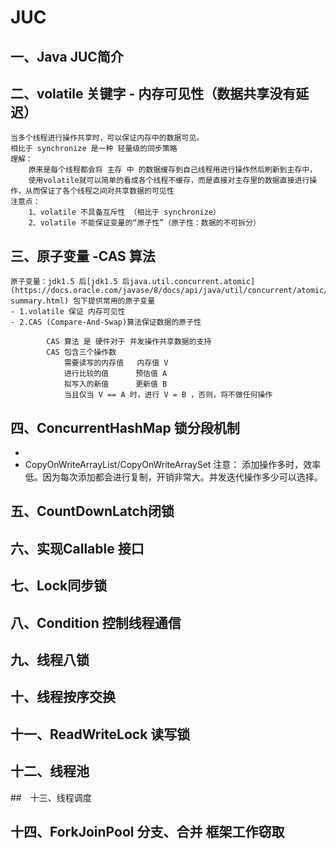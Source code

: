 # JUC
## 一、Java JUC简介
## 二、volatile 关键字 - 内存可见性（数据共享没有延迟）
    当多个线程进行操作共享时，可以保证内存中的数据可见。
    相比于 synchronize 是一种 轻量级的同步策略
    理解：
        原来是每个线程都会将 主存 中 的数据缓存到自己线程用进行操作然后刷新到主存中，
        使用volatile就可以简单的看成各个线程不缓存，而是直接对主存里的数据直接进行操作，从而保证了各个线程之间对共享数据的可见性
    注意点：
        1、volatile 不具备互斥性 （相比于 synchronize）
        2、volatile 不能保证变量的“原子性”（原子性：数据的不可拆分）
            
## 三、原子变量 -CAS 算法
    原子变量：jdk1.5 后[jdk1.5 后java.util.concurrent.atomic](https://docs.oracle.com/javase/8/docs/api/java/util/concurrent/atomic/package-summary.html) 包下提供常用的原子变量
    - 1.volatile 保证 内存可见性
    - 2.CAS (Compare-And-Swap)算法保证数据的原子性
```text
        CAS 算法 是 硬件对于 并发操作共享数据的支持
        CAS 包含三个操作数
            需要读写的内存值   内存值 V
            进行比较的值      预估值 A
            拟写入的新值      更新值 B
            当且仅当 V == A 时，进行 V = B ，否则，将不做任何操作
```
        
## 四、ConcurrentHashMap 锁分段机制
- [](./image/ConcurrentHashMap.png)
- CopyOnWriteArrayList/CopyOnWriteArraySet
    注意：
        添加操作多时，效率低。因为每次添加都会进行复制，开销非常大。并发迭代操作多少可以选择。
## 五、CountDownLatch闭锁
## 六、实现Callable 接口
## 七、Lock同步锁
## 八、Condition 控制线程通信
## 九、线程八锁
## 十、线程按序交换
## 十一、ReadWriteLock 读写锁
## 十二、线程池
##　十三、线程调度
## 十四、ForkJoinPool 分支、合并 框架工作窃取